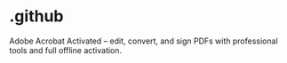 # .github
Adobe Acrobat Activated – edit, convert, and sign PDFs with professional tools and full offline activation.
